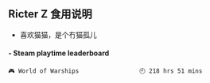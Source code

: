 ## Ricter Z 食用说明
- 喜欢猫猫，是个冇猫孤儿

<!-- steam-box start -->
#### - Steam playtime leaderboard
```text
🎮 World of Warships                 🕘 218 hrs 51 mins
```
<!-- Powered by https://github.com/YouEclipse/steam-box . -->
<!-- steam-box end -->
